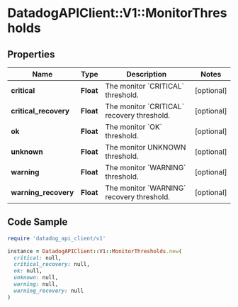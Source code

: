 # DatadogAPIClient::V1::MonitorThresholds

## Properties

| Name | Type | Description | Notes |
| ---- | ---- | ----------- | ----- |
| **critical** | **Float** | The monitor &#x60;CRITICAL&#x60; threshold. | [optional] |
| **critical_recovery** | **Float** | The monitor &#x60;CRITICAL&#x60; recovery threshold. | [optional] |
| **ok** | **Float** | The monitor &#x60;OK&#x60; threshold. | [optional] |
| **unknown** | **Float** | The monitor UNKNOWN threshold. | [optional] |
| **warning** | **Float** | The monitor &#x60;WARNING&#x60; threshold. | [optional] |
| **warning_recovery** | **Float** | The monitor &#x60;WARNING&#x60; recovery threshold. | [optional] |

## Code Sample

```ruby
require 'datadog_api_client/v1'

instance = DatadogAPIClient::V1::MonitorThresholds.new(
  critical: null,
  critical_recovery: null,
  ok: null,
  unknown: null,
  warning: null,
  warning_recovery: null
)
```

